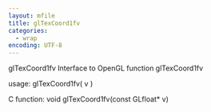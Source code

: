 ```yaml
---
layout: mfile
title: glTexCoord1fv
categories:
  - wrap
encoding: UTF-8
---
```


glTexCoord1fv  Interface to OpenGL function glTexCoord1fv

usage:  glTexCoord1fv( v )

C function:  void glTexCoord1fv(const GLfloat\* v)